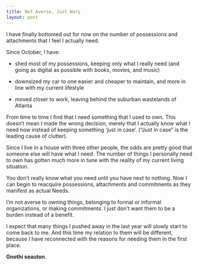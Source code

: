```yaml
---
title: Not Averse, Just Wary
layout: post
---
```


I have finally bottomed out for now on the number of possessions and attachments that I feel I actually need.

Since October, I have:

* shed most of my possessions, keeping only what I really need (and going as digital as possible with books, movies, and music)

* downsized my car to one easier and cheaper to maintain, and more in line with my current lifestyle

* moved closer to work, leaving behind the suburban wastelands of Atlanta

From time to time I find that I need something that I used to own. This doesn’t mean I made the wrong decision, merely that I actually know what I need now instead of keeping something ‘just in case’. (“Just in case” is the leading cause of clutter).

Since I live in a house with three other people, the odds are pretty good that someone else will have what I need. The number of things I personally need to own has gotten much more in tune with the reality of my current living situation.

You don’t really know what you need until you have next to nothing. Now I can begin to reacquire possessions, attachments and commitments as they manifest as actual Needs.

I’m not averse to owning things, belonging to formal or informal organizations, or making commitments. I just don’t want them to be a burden instead of a benefit.

I expect that many things I pushed away in the last year will slowly start to come back to me. And this time my relation to them will be different, because I have reconnected with the reasons for needing them in the first place.

__Gnothi seauton__.
